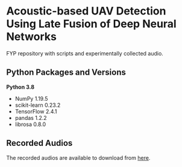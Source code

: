 # Acoustic-based UAV Detection Using Late Fusion of Deep Neural Networks
FYP repository with scripts and experimentally collected audio.

## Python Packages and Versions
**Python 3.8**
* NumPy 1.19.5
* scikit-learn 0.23.2
* TensorFlow 2.4.1
* pandas 1.2.2
* librosa 0.8.0


## Recorded Audios
The recorded audios are available to download from [here](https://www.dropbox.com/sh/tpmsj5cac5btkf3/AABDmpZZwKw0lnHEviTey5y3a?dl=0).
